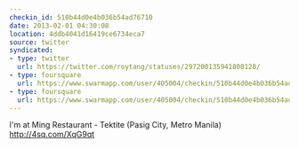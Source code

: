 ```yaml
---
checkin_id: 510b44d0e4b036b54ad76710
date: 2013-02-01 04:30:08
location: 4ddb4041d16419ce6734eca7
source: twitter
syndicated:
- type: twitter
  url: https://twitter.com/roytang/statuses/297200135941808128/
- type: foursquare
  url: https://www.swarmapp.com/user/405004/checkin/510b44d0e4b036b54ad76710?s=e2GzhIb4Ac6ahFQLQyVUMDsKsMs&ref=tw
- type: foursquare
  url: https://www.swarmapp.com/user/405004/checkin/510b44d0e4b036b54ad76710?s=e2GzhIb4Ac6ahFQLQyVUMDsKsMs&ref=tw
---
```


I'm at Ming Restaurant - Tektite (Pasig City, Metro Manila) http://4sq.com/XqG9qt